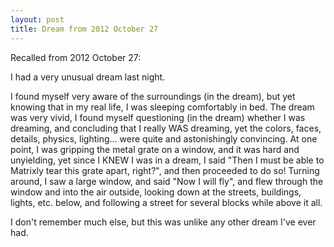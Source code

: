 ```yaml
---
layout: post
title: Dream from 2012 October 27
---
```


Recalled from 2012 October 27:

I had a very unusual dream last night. 

I found myself very aware of the surroundings (in the dream), but yet knowing that in my real life, I was sleeping comfortably in bed. The dream was very vivid, I found myself questioning (in the dream) whether I was dreaming, and concluding that I really WAS dreaming, yet the colors, faces, details, physics, lighting... were quite and astonishingly convincing. At one point, I was gripping the metal grate on a window, and it was hard and unyielding, yet since I KNEW I was in a dream, I said "Then I must be able to Matrixly tear this grate apart, right?", and then proceeded to do so! Turning around, I saw a large window, and said "Now I will fly", and flew through the window and into the air outside, looking down at the streets, buildings, lights, etc. below, and following a street for several blocks while above it all. 

I don't remember much else, but this was unlike any other dream I've ever had.